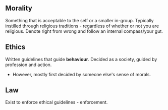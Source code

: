 ## Morality
Something that is acceptable to the self or a smaller in-group.
Typically instilled through religious traditions - regardless of whether or not you are religious. 
Denote right from wrong and follow an internal compass/your gut.
## Ethics
Written guidelines that guide **behaviour**.
Decided as a society, guided by profession and action. 
- However, mostly first decided by someone else's sense of morals. 
## Law
Exist to enforce ethical guidelines - enforcement. 
